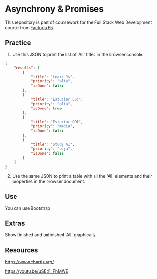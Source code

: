 # Asynchrony & Promises
This repository is part of coursework for the Full Stack Web Development course from [Factoria F5](https://factoriaf5.org).

## Practice

1. Use this JSON to print the list of 'All' titles in the browser console.

```json
{
    "results": [
        {
            "title": "Learn Js",
            "priority": "alta",
            "isDone": false
        },
        {
            "title": "Estudiar CSS",
            "priority": "alta",
            "isDone": true
        },
        {
            "title": "Estudiar OOP",
            "priority": "media",
            "isDone": false
        },
        {
            "title": "Study AI",
            "priority": "baja",
            "isDone": false
        }
    ]
}
```

2. Use the same JSON to print a table with all the 'All' elements and their properties in the browser document.

## Use

You can use Bootstrap

## Extras

Show finished and unfinished 'All' graphically.


## Resources
https://www.chartjs.org/

https://youtu.be/uSEd1_FhMWE